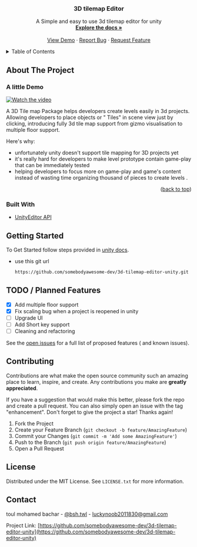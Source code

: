 <br />
<div align="center">


<h3 align="center">3D tilemap Editor</h3>

  <p align="center">
    A Simple and easy to use 3d tilemap editor for unity
    <br />
    <a href="https://github.com/somebodyawesome-dev/3d-tilemap-editor-unity/blob/main/README.md"><strong>Explore the docs »</strong></a>
    <br />
    <br />
    <a href="https://youtu.be/ub6cY8s6PK0">View Demo</a>
    ·
    <a href="https://github.com/somebodyawesome-dev/3d-tilemap-editor-unity/issues">Report Bug</a>
    ·
    <a href="https://github.com/somebodyawesome-dev/3d-tilemap-editor-unity/pulls">Request Feature</a>
  </p>
</div>



<!-- TABLE OF CONTENTS -->
<details>
  <summary>Table of Contents</summary>
  <ol>
    <li>
      <a href="#about-the-project">About The Project</a>
      <ul>
        <li><a href="#built-with">Built With</a></li>
      </ul>
    </li>
    <li><a href="#getting-started">Getting Started</a></li>
    <li><a href="#roadmap">TODO / Planned Features</a></li>
    <li><a href="#contributing">Contributing</a></li>
    <li><a href="#license">License</a></li>
    <li><a href="#contact">Contact</a></li>


  </ol>
</details>



<!-- ABOUT THE PROJECT -->

## About The Project

### A little Demo

[![Watch the video](https://img.youtube.com/vi/ub6cY8s6PK0/maxresdefault.jpg)](https://youtu.be/ub6cY8s6PK0)

A 3D Tile map Package helps developers create levels easily in 3d projects. Allowing developers to place objects or "
Tiles" in scene view just by clicking, introducing fully 3d tile map support from gizmo visualisation to multiple floor
support.

Here's why:

* unfortunately unity doesn't support tile mapping for 3D projects yet
* it's really hard for developers to make level prototype contain game-play that can be immediately tested
* helping developers to focus more on game-play and game's content instead of wasting time organizing thousand of pieces
  to create levels .

<p align="right">(<a href="#top">back to top</a>)</p>

### Built With

* [UnityEditor API](https://docs.unity3d.com/ScriptReference/)

<!-- GETTING STARTED -->

## Getting Started

To Get Started follow steps provided in [unity docs](https://docs.unity3d.com/Manual/upm-ui-giturl.html).

* use this git url
  ```sh
  https://github.com/somebodyawesome-dev/3d-tilemap-editor-unity.git
  ```

## TODO / Planned Features

- [x] Add multiple floor support
- [x] Fix scaling bug when a project is reopened in unity
- [ ] Upgrade UI
- [ ] Add Short key support
- [ ] Cleaning and refactoring

See the [open issues](https://github.com/somebodyawesome-dev/3d-tilemap-editor-unity/issues) for a full list of proposed
features (
and known issues).





<!-- CONTRIBUTING -->

## Contributing

Contributions are what make the open source community such an amazing place to learn, inspire, and create. Any
contributions you make are **greatly appreciated**.

If you have a suggestion that would make this better, please fork the repo and create a pull request. You can also
simply open an issue with the tag "enhancement". Don't forget to give the project a star! Thanks again!

1. Fork the Project
2. Create your Feature Branch (`git checkout -b feature/AmazingFeature`)
3. Commit your Changes (`git commit -m 'Add some AmazingFeature'`)
4. Push to the Branch (`git push origin feature/AmazingFeature`)
5. Open a Pull Request

<!-- LICENSE -->

## License

Distributed under the MIT License. See `LICENSE.txt` for more information.




<!-- CONTACT -->

## Contact

toul mohamed bachar - [@bsh.twl](https://www.instagram.com/bsh.twl/) - luckynoob2011830@gmail.com

Project
Link: [https://github.com/somebodyawesome-dev/3d-tilemap-editor-unity](https://github.com/somebodyawesome-dev/3d-tilemap-editor-unity)







<!-- MARKDOWN LINKS & IMAGES -->
<!-- https://www.markdownguide.org/basic-syntax/#reference-style-links -->

[contributors-shield]: https://img.shields.io/github/contributors/othneildrew/Best-README-Template.svg?style=for-the-badge

[contributors-url]: https://github.com/othneildrew/Best-README-Template/graphs/contributors

[forks-shield]: https://img.shields.io/github/forks/othneildrew/Best-README-Template.svg?style=for-the-badge

[forks-url]: https://github.com/othneildrew/Best-README-Template/network/members

[stars-shield]: https://img.shields.io/github/stars/othneildrew/Best-README-Template.svg?style=for-the-badge

[stars-url]: https://github.com/othneildrew/Best-README-Template/stargazers

[issues-shield]: https://img.shields.io/github/issues/othneildrew/Best-README-Template.svg?style=for-the-badge

[issues-url]: https://github.com/othneildrew/Best-README-Template/issues

[license-shield]: https://img.shields.io/github/license/othneildrew/Best-README-Template.svg?style=for-the-badge

[license-url]: https://github.com/othneildrew/Best-README-Template/blob/master/LICENSE.txt

[linkedin-shield]: https://img.shields.io/badge/-LinkedIn-black.svg?style=for-the-badge&logo=linkedin&colorB=555

[linkedin-url]: https://linkedin.com/in/othneildrew

[product-screenshot]: images/screenshot.png